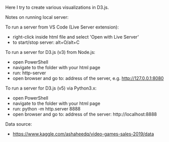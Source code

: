 Here I try to create various visualizations in D3.js.

Notes on running local server:

To run a server from VS Code (Live Server extension):
- right-click inside html file and select 'Open with Live Server'
- to start/stop server: alt+O/alt+C
  
  
To run a server for D3.js (v3) from Node.js:
- open PowerShell
- navigate to the folder with your html page
- run: http-server
- open browser and go to: address of the server, e.g. http://127.0.0.1:8080

To run a server for D3.js (v5) via Python3.x:
- open PowerShell
- navigate to the folder with your html page
- run: python -m http.server 8888
- open browser and go to: address of the server:
    http://localhost:8888


Data source:
- https://www.kaggle.com/ashaheedq/video-games-sales-2019/data